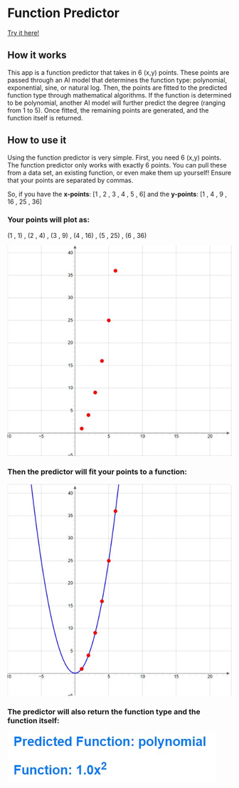 ﻿# Function Predictor

[Try it here!](https://www.functionprediction.com/)

## How it works
This app is a function predictor that takes in 6 (x,y) points. These points are passed through an AI model that determines the function type: polynomial, exponential, sine, or natural log. Then, the points are fitted to the predicted function type through mathematical algorithms. If the function is determined to be polynomial, another AI model will further predict the degree (ranging from 1 to 5). Once fitted, the remaining points are generated, and the function itself is returned.

## How to use it

Using the function predictor is very simple. First, you need 6 (x,y) points. The function predictor only works with exactly 6 points. You can pull these from a data set, an existing function, or even make them up yourself! Ensure that your points are separated by commas.

So, if you have the __x-points__: [1 , 2 , 3 , 4 , 5 , 6] and the __y-points__: [1 , 4 , 9 , 16 , 25 , 36] 

### Your points will plot as:

(1 , 1) , (2 , 4) , (3 , 9) , (4 , 16) , (5 , 25) , (6 , 36)


![Not Fitted Example Points](./images/example%20points%20(not%20fitted).JPG)

### Then the predictor will fit your points to a function:

![Fitted Example Points](./images/example%20points%20(fitted).JPG)

### The predictor will also return the function type and the function itself:

![Prediction](./images/predicted.JPG)
